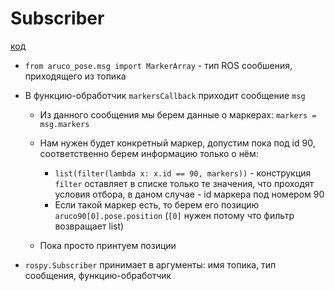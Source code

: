 # Subscriber

[код](subscriber_aruco_detect.py)

+ `from aruco_pose.msg import MarkerArray` - тип ROS сообшения, приходящего из топика

+ В функцию-обработчик `markersCallback` приходит сообщение `msg`
  + Из данного сообщения мы берем данные о маркерах: `markers = msg.markers`

  + Нам нужен будет конкретный маркер, допустим пока под id 90, соответственно берем информацию только о нём:
    + `list(filter(lambda x: x.id == 90, markers))` - конструкция `filter` оставляет в списке только те значения, что проходят условия отбора, в даном случае - id маркера под номером 90
    + Если такой маркер есть, то берем его позицию `aruco90[0].pose.position` (`[0]` нужен потому что фильтр возвращает list)

  + Пока просто принтуем позиции

+ `rospy.Subscriber` принимает в аргументы: имя топика, тип сообщения, функцию-обработчик